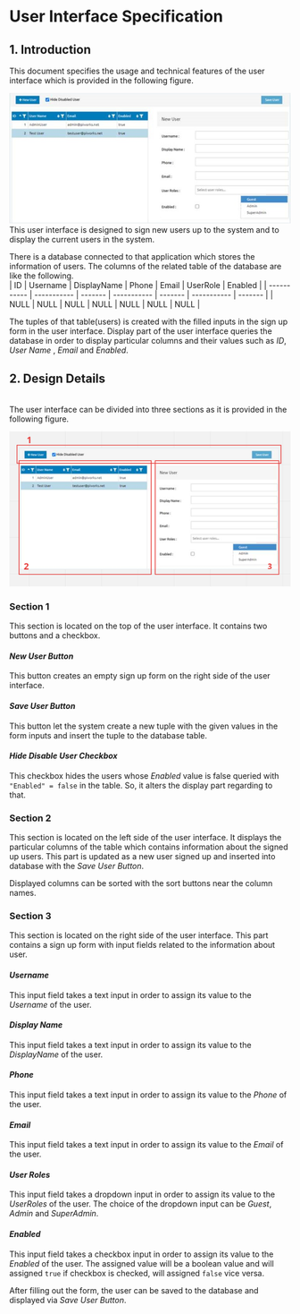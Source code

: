 # User Interface Specification
## 1. Introduction

This document specifies the usage and technical features of the user interface which is provided in the following figure.

![UI](/uispec/assets/image001.jpg "User Interface")
<br>
This user interface is designed to sign new users up to the system and to display the current users in the system.

There is a database connected to that application which stores the information of users. The columns of the related table of the database are like the following.
<br>
| ID          | Username    |  DisplayName      | Phone       | Email      | UserRole       | Enabled       |
| ----------- | ----------- |  -------          | ----------- | -------          | ----------- | -------       |
| NULL   | NULL        |  NULL           | NULL | NULL      | NULL       | NULL       |
<br>

The tuples of that table(users) is created with the filled inputs in the sign up form in the user interface. Display part of the user interface queries the database in order to display particular columns and their values such as *ID*, *User Name* , *Email* and *Enabled*.
<br>

## 2. Design Details
<br>
The user interface can be divided into three sections as it is provided in the following figure.<br>

![UI](/uispec/assets/son.png "User Interface")
<br>

### **Section 1**
This section is located on the top of the user interface. It contains two buttons and a checkbox. 

#### *New User Button*
This button creates an empty sign up form on the right side of the user interface.

#### *Save User Button*
This button let the system create a new tuple with the given values in the form inputs and insert the tuple to the database table.

#### *Hide Disable User Checkbox*
This checkbox hides the users whose *Enabled* value is false queried with `"Enabled" = false` in the table. So, it alters the display part regarding to that.
<br>

### **Section 2**
This section is located on the left side of the user interface. It displays the particular columns of the table which contains information about the signed up users. This part is updated as a new user signed up and inserted into database with the *Save User Button*.

Displayed columns can be sorted with the sort buttons near the column names.
<br>

### **Section 3**
This section is located on the right side of the user interface. This part contains a sign up form with input fields related to the information about user.

#### *Username*
This input field takes a text input in order to assign its value to the *Username* of the user.

#### *Display Name*
This input field takes a text input in order to assign its value to the *DisplayName* of the user.

#### *Phone*
This input field takes a text input in order to assign its value to the *Phone* of the user.

#### *Email*
This input field takes a text input in order to assign its value to the *Email* of the user.

#### *User Roles*
This input field takes a dropdown input in order to assign its value to the *UserRoles* of the user. The choice of the dropdown input can be *Guest*, *Admin* and *SuperAdmin*.

#### *Enabled*
This input field takes a checkbox input in order to assign its value to the *Enabled* of the user. The assigned value will be a boolean value and will assigned `true` if checkbox is checked, will assigned `false` vice versa.

After filling out the form, the user can be saved to the database and displayed via *Save User Button*.








  